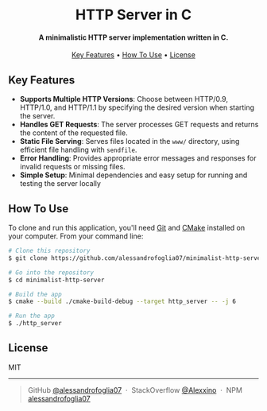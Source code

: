 <h1 align="center">
  <br>
  HTTP Server in C
</h1>

<h4 align="center">A minimalistic HTTP server implementation written in C.</h4>

<p align="center">
  <a href="#key-features">Key Features</a> •
  <a href="#how-to-use">How To Use</a> •
  <a href="#license">License</a>
</p>

## Key Features

* **Supports Multiple HTTP Versions**: Choose between HTTP/0.9, HTTP/1.0, and HTTP/1.1 by specifying the desired version
  when starting the server.
* **Handles GET Requests**: The server processes GET requests and returns the content of the requested file.
* **Static File Serving**: Serves files located in the `www/` directory, using efficient file handling with `sendfile`.
* **Error Handling**: Provides appropriate error messages and responses for invalid requests or missing files.
* **Simple Setup**: Minimal dependencies and easy setup for running and testing the server locally

## How To Use

To clone and run this application, you'll need [Git](https://git-scm.com) and [CMake](https://cmake.org/)
installed on your computer. From your command line:

```bash
# Clone this repository
$ git clone https://github.com/alessandrofoglia07/minimalist-http-server

# Go into the repository
$ cd minimalist-http-server

# Build the app
$ cmake --build ./cmake-build-debug --target http_server -- -j 6

# Run the app
$ ./http_server
```

## License

MIT

---

> GitHub [@alessandrofoglia07](https://github.com/alessandrofoglia07) &nbsp;&middot;&nbsp;
> StackOverflow [@Alexxino](https://stackoverflow.com/users/21306952/alexxino) &nbsp;&middot;&nbsp;
> NPM [alessandrofoglia07](https://www.npmjs.com/~alessandrofoglia07)
